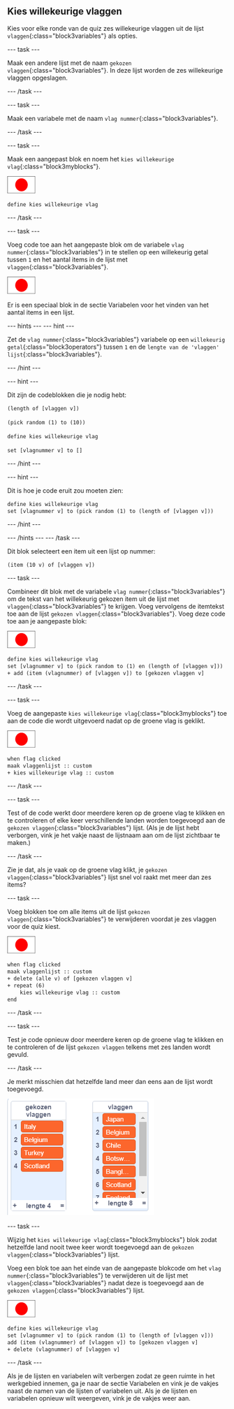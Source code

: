 ## Kies willekeurige vlaggen

Kies voor elke ronde van de quiz zes willekeurige vlaggen uit de lijst `vlaggen`{:class="block3variables"} als opties.

--- task ---

Maak een andere lijst met de naam `gekozen vlaggen`{:class="block3variables"}. In deze lijst worden de zes willekeurige vlaggen opgeslagen.

--- /task ---

--- task ---

Maak een variabele met de naam `vlag nummer`{:class="block3variables"}.

--- /task ---

--- task ---

Maak een aangepast blok en noem het `kies willekeurige vlag`{:class="block3myblocks"}.

![Vlag sprite](images/flag-sprite.png)

```blocks3
define kies willekeurige vlag
```

--- /task ---

--- task ---

Voeg code toe aan het aangepaste blok om de variabele `vlag nummer`{:class="block3variables"} in te stellen op een willekeurig getal tussen `1` en het aantal items in de lijst met `vlaggen`{:class="block3variables"}.

![Vlag sprite](images/flag-sprite.png)

Er is een speciaal blok in de sectie Variabelen voor het vinden van het aantal items in een lijst.

--- hints ---
 --- hint ---

Zet de `vlag nummer`{:class="block3variables"} variabele op een `willekeurig getal`{:class="block3operators"} tussen `1` en de `lengte van de 'vlaggen' lijst`{:class="block3variables"}.

--- /hint ---

--- hint ---

Dit zijn de codeblokken die je nodig hebt:

```blocks3
(length of [vlaggen v])

(pick random (1) to (10))

define kies willekeurige vlag

set [vlagnummer v] to []
```

--- /hint ---

--- hint ---

Dit is hoe je code eruit zou moeten zien:

```blocks3
define kies willekeurige vlag
set [vlagnummer v] to (pick random (1) to (length of [vlaggen v]))
```

--- /hint ---

--- /hints ---
--- /task ---

Dit blok selecteert een item uit een lijst op nummer:

```blocks3
(item (10 v) of [vlaggen v])
```

--- task ---

Combineer dit blok met de variabele `vlag nummer`{:class="block3variables"} om de tekst van het willekeurig gekozen item uit de lijst met `vlaggen`{:class="block3variables"} te krijgen. Voeg vervolgens de itemtekst toe aan de lijst `gekozen vlaggen`{:class="block3variables"}. Voeg deze code toe aan je aangepaste blok:

![Vlag sprite](images/flag-sprite.png)

```blocks3
define kies willekeurige vlag
set [vlagnummer v] to (pick random to (1) en (length of [vlaggen v]))
+ add (item (vlagnummer) of [vlaggen v]) to [gekozen vlaggen v]
```

--- /task ---

--- task ---

Voeg de aangepaste `kies willekeurige vlag`{:class="block3myblocks"} toe aan de code die wordt uitgevoerd nadat op de groene vlag is geklikt.

![Vlag sprite](images/flag-sprite.png)

```blocks3
when flag clicked
maak vlaggenlijst :: custom
+ kies willekeurige vlag :: custom
```

--- /task ---

--- task ---

Test of de code werkt door meerdere keren op de groene vlag te klikken en te controleren of elke keer verschillende landen worden toegevoegd aan de `gekozen vlaggen`{:class="block3variables"} lijst. (Als je de lijst hebt verborgen, vink je het vakje naast de lijstnaam aan om de lijst zichtbaar te maken.)

--- /task ---

Zie je dat, als je vaak op de groene vlag klikt, je `gekozen vlaggen`{:class="block3variables"} lijst snel vol raakt met meer dan zes items?

--- task ---

Voeg blokken toe om alle items uit de lijst `gekozen vlaggen`{:class="block3variables"} te verwijderen voordat je zes vlaggen voor de quiz kiest.

![Vlag sprite](images/flag-sprite.png)

```blocks3
when flag clicked
maak vlaggenlijst :: custom
+ delete (alle v) of [gekozen vlaggen v]
+ repeat (6)
    kies willekeurige vlag :: custom
end
```

--- /task ---

--- task ---

Test je code opnieuw door meerdere keren op de groene vlag te klikken en te controleren of de lijst `gekozen vlaggen` telkens met zes landen wordt gevuld.

--- /task ---

Je merkt misschien dat hetzelfde land meer dan eens aan de lijst wordt toegevoegd.

![Dubbele landen](images/duplicate-countries.png)

--- task ---

Wijzig het `kies willekeurige vlag`{:class="block3myblocks"} blok zodat hetzelfde land nooit twee keer wordt toegevoegd aan de `gekozen vlaggen`{:class="block3variables"} lijst.

Voeg een blok toe aan het einde van de aangepaste blokcode om het `vlag nummer`{:class="block3variables"} te verwijderen uit de lijst met `vlaggen`{:class="block3variables"} nadat deze is toegevoegd aan de `gekozen vlaggen`{:class="block3variables"} lijst.

![Vlag sprite](images/flag-sprite.png)

```blocks3
define kies willekeurige vlag
set [vlagnummer v] to (pick random (1) to (length of [vlaggen v]))
add (item (vlagnummer) of [vlaggen v]) to [gekozen vlaggen v]
+ delete (vlagnummer) of [vlaggen v]
```

--- /task ---

Als je de lijsten en variabelen wilt verbergen zodat ze geen ruimte in het werkgebied innemen, ga je naar de sectie Variabelen en vink je de vakjes naast de namen van de lijsten of variabelen uit. Als je de lijsten en variabelen opnieuw wilt weergeven, vink je de vakjes weer aan.